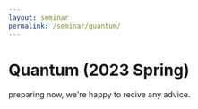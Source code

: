 ```yaml
---
layout: seminar
permalink: /seminar/quantum/
---
```



**Quantum (2023 Spring)**
=======

preparing now, we're happy to recive any advice.